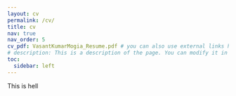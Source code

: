```yaml
---
layout: cv
permalink: /cv/
title: cv
nav: true
nav_order: 5
cv_pdf: VasantKumarMogia_Resume.pdf # you can also use external links here
# description: This is a description of the page. You can modify it in '_pages/cv.md'. You can also change or remove the top pdf download button.
toc:
  sidebar: left
---
```



This is hell
